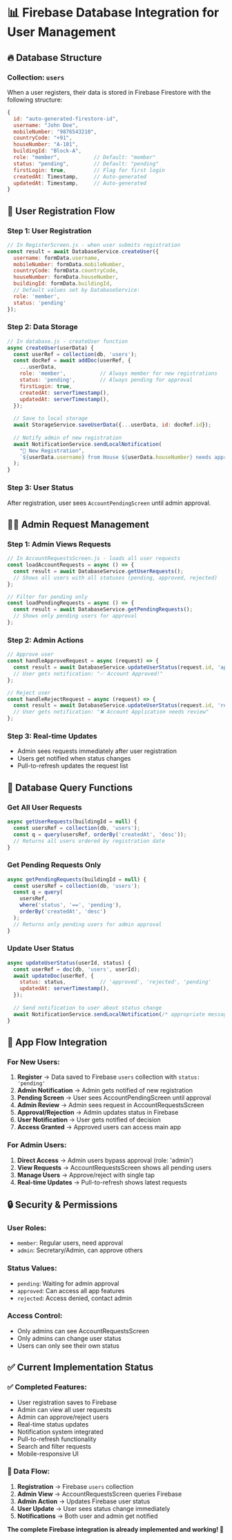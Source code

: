 # 📊 Firebase Database Integration for User Management

## 🔥 **Database Structure**

### **Collection: `users`**
When a user registers, their data is stored in Firebase Firestore with the following structure:

```javascript
{
  id: "auto-generated-firestore-id",
  username: "John Doe",
  mobileNumber: "9876543210",
  countryCode: "+91",
  houseNumber: "A-101",
  buildingId: "Block-A",
  role: "member",           // Default: "member"
  status: "pending",        // Default: "pending" 
  firstLogin: true,         // Flag for first login
  createdAt: Timestamp,     // Auto-generated
  updatedAt: Timestamp,     // Auto-generated
}
```

## 🔄 **User Registration Flow**

### **Step 1: User Registration**
```javascript
// In RegisterScreen.js - when user submits registration
const result = await DatabaseService.createUser({
  username: formData.username,
  mobileNumber: formData.mobileNumber,
  countryCode: formData.countryCode,
  houseNumber: formData.houseNumber,
  buildingId: formData.buildingId,
  // Default values set by DatabaseService:
  role: 'member',
  status: 'pending'
});
```

### **Step 2: Data Storage**
```javascript
// In database.js - createUser function
async createUser(userData) {
  const userRef = collection(db, 'users');
  const docRef = await addDoc(userRef, {
    ...userData,
    role: 'member',           // Always member for new registrations
    status: 'pending',        // Always pending for approval
    firstLogin: true,
    createdAt: serverTimestamp(),
    updatedAt: serverTimestamp(),
  });
  
  // Save to local storage
  await StorageService.saveUserData({...userData, id: docRef.id});
  
  // Notify admin of new registration
  await NotificationService.sendLocalNotification(
    "👤 New Registration",
    `${userData.username} from House ${userData.houseNumber} needs approval`
  );
}
```

### **Step 3: User Status**
After registration, user sees `AccountPendingScreen` until admin approval.

## 👨‍💼 **Admin Request Management**

### **Step 1: Admin Views Requests**
```javascript
// In AccountRequestsScreen.js - loads all user requests
const loadAccountRequests = async () => {
  const result = await DatabaseService.getUserRequests();
  // Shows all users with all statuses (pending, approved, rejected)
};

// Filter for pending only
const loadPendingRequests = async () => {
  const result = await DatabaseService.getPendingRequests();
  // Shows only pending users for approval
};
```

### **Step 2: Admin Actions**
```javascript
// Approve user
const handleApproveRequest = async (request) => {
  const result = await DatabaseService.updateUserStatus(request.id, 'approved');
  // User gets notification: "✅ Account Approved!"
};

// Reject user  
const handleRejectRequest = async (request) => {
  const result = await DatabaseService.updateUserStatus(request.id, 'rejected');
  // User gets notification: "❌ Account Application needs review"
};
```

### **Step 3: Real-time Updates**
- Admin sees requests immediately after user registration
- Users get notified when status changes
- Pull-to-refresh updates the request list

## 🔄 **Database Query Functions**

### **Get All User Requests**
```javascript
async getUserRequests(buildingId = null) {
  const usersRef = collection(db, 'users');
  const q = query(usersRef, orderBy('createdAt', 'desc'));
  // Returns all users ordered by registration date
}
```

### **Get Pending Requests Only**
```javascript
async getPendingRequests(buildingId = null) {
  const usersRef = collection(db, 'users');
  const q = query(
    usersRef,
    where('status', '==', 'pending'),
    orderBy('createdAt', 'desc')
  );
  // Returns only pending users for admin approval
}
```

### **Update User Status**
```javascript
async updateUserStatus(userId, status) {
  const userRef = doc(db, 'users', userId);
  await updateDoc(userRef, {
    status: status,           // 'approved', 'rejected', 'pending'
    updatedAt: serverTimestamp(),
  });
  
  // Send notification to user about status change
  await NotificationService.sendLocalNotification(/* appropriate message */);
}
```

## 📱 **App Flow Integration**

### **For New Users:**
1. **Register** → Data saved to Firebase `users` collection with `status: 'pending'`
2. **Admin Notification** → Admin gets notified of new registration
3. **Pending Screen** → User sees AccountPendingScreen until approval
4. **Admin Review** → Admin sees request in AccountRequestsScreen
5. **Approval/Rejection** → Admin updates status in Firebase
6. **User Notification** → User gets notified of decision
7. **Access Granted** → Approved users can access main app

### **For Admin Users:**
1. **Direct Access** → Admin users bypass approval (role: 'admin')
2. **View Requests** → AccountRequestsScreen shows all pending users
3. **Manage Users** → Approve/reject with single tap
4. **Real-time Updates** → Pull-to-refresh shows latest requests

## 🔒 **Security & Permissions**

### **User Roles:**
- `member`: Regular users, need approval
- `admin`: Secretary/Admin, can approve others

### **Status Values:**
- `pending`: Waiting for admin approval
- `approved`: Can access all app features  
- `rejected`: Access denied, contact admin

### **Access Control:**
- Only admins can see AccountRequestsScreen
- Only admins can change user status
- Users can only see their own status

## ✅ **Current Implementation Status**

### **✅ Completed Features:**
- User registration saves to Firebase
- Admin can view all user requests
- Admin can approve/reject users
- Real-time status updates
- Notification system integrated
- Pull-to-refresh functionality
- Search and filter requests
- Mobile-responsive UI

### **🔄 Data Flow:**
1. **Registration** → Firebase `users` collection
2. **Admin View** → AccountRequestsScreen queries Firebase  
3. **Admin Action** → Updates Firebase user status
4. **User Update** → User sees status change immediately
5. **Notifications** → Both user and admin get notified

**The complete Firebase integration is already implemented and working! 🎉**
